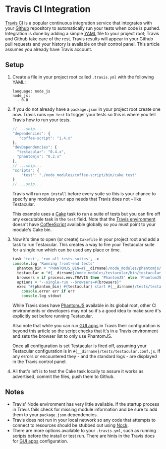 Travis CI Integration
=====================

[Travis CI] is a popular continuous integration service that integrates with your [Github] repository to automatically run your tests when code is pushed. Integration is done by adding a simple [YAML] file to your project root; Travis and Github take care of the rest. Travis results will appear in your Github pull requests and your history is available on their control panel. This article assumes you already have Travis account.

Setup
-----
1. Create a file in your project root called `.travis.yml` with the following YAML:
   
   ```
   language: node_js
   node_js:
     - 0.8
   ```

2. If you do not already have a `package.json` in your project root create one now. Travis runs `npm test` to trigger your tests so this is where you tell Travis how to run your tests. 

   ```javascript
   // ...snip...
   "dependencies": {
      "coffee-script": "1.4.x"
   },
   "devDependencies": {
     "testacular": "0.4.x",
     "phantomjs": "0.2.x" 
   },
   // ...snip...
   "scripts": {
       "test": "./node_modules/coffee-script/bin/cake test"
   }
   // ...snip...
   ```

   Travis will run `npm install` before every suite so this is your chance to specify any modules your app needs that Travis does not – like Testacular.

   This example uses a [Cake] task to run a suite of tests but you can fire off any executable task in the `test` field. Note that the [Travis environment] doesn't have [CoffeeScript] available globally so you must point to your module's Cake bin.

3. Now it's time to open (or create) `Cakefile` in your project root and add a task to run Testacular. This creates a way to fire your Testacular suite for a single run which can be used any place or time.

   ```coffeescript
   task 'test', 'run all tests suites', ->
   console.log 'Running front-end tests'
     phantom_bin = "PHANTOMJS_BIN=#{__dirname}/node_modules/phantomjs/lib/phantom/bin/phantomjs"
     testacular = "#{__dirname}/node_modules/testacular/bin/testacular"
     browsers = if process.env.TRAVIS then 'PhantomJS' else 'PhantomJS,Chrome'
     options = "--single-run --browsers=#{browsers}"
     exec "#{phantom_bin} #{testacular} start #{__dirname}/tests/testacular.conf.js #{options}", (err, stdout, stderr) ->
       console.error err if err
       console.log stdout
   ```

   While Travis does have [PhantomJS] available in its global root, other CI environments or developers may not so it's a good idea to make sure it's explicitly set before running Testacular.

   Also note that while you can run [GUI apps] in Travis their configuration is beyond this article so the script checks that it's in a Travis environment and sets the browser list to only use PhantomJS.

   Once all configuration is set Testacular is fired off, assuming your Testacular configuration is in `#{__dirname}/tests/testacular.conf.js`. If any errors or encountered they - and the standard logs - are displayed in the Travis control panel.

4. All that's left is to test the Cake task locally to assure it works as advertised, commit the files, push them to Github.

Notes
-----

* Travis' Node environment has very little available. If the startup process in Travis fails check for missing module information and be sure to add them to your `package.json` dependencies.
* Travis does not run in your local network so any code that attempts to connect to resources should be stubbed out using [Nock].
* There are more options available to your `.travis.yml`, such as running scripts before the install or test run. There are hints in the Travis docs for [GUI apps] configuration.

[Travis CI]: https://travis-ci.org/
[Travis environment]: http://about.travis-ci.org/docs/user/ci-environment/
[CoffeeScript]: http://coffeescript.org/
[Cake]: http://coffeescript.org/documentation/docs/cake.html
[Github]: https://github.com/
[YAML]: http://www.yaml.org/
[PhantomJS]: http://phantomjs.org/
[GUI apps]: http://about.travis-ci.org/docs/user/gui-and-headless-browsers/
[Nock]: https://github.com/flatiron/nock
